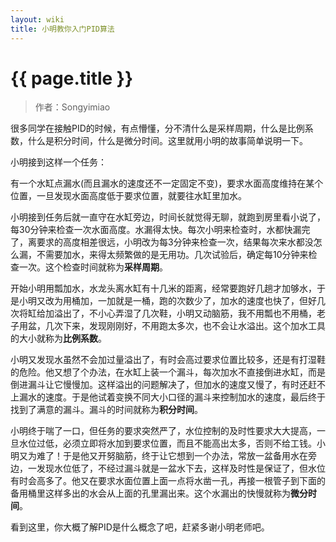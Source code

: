 ```yaml
---
layout: wiki
title: 小明教你入门PID算法
---
```


# {{ page.title }}

> 作者：Songyimiao

很多同学在接触PID的时候，有点懵懂，分不清什么是采样周期，什么是比例系数，什么是积分时间，什么是微分时间。这里就用小明的故事简单说明一下。

小明接到这样一个任务：

有一个水缸点漏水(而且漏水的速度还不一定固定不变)，要求水面高度维持在某个位置，一旦发现水面高度低于要求位置，就要往水缸里加水。

小明接到任务后就一直守在水缸旁边，时间长就觉得无聊，就跑到房里看小说了，每30分钟来检查一次水面高度。水漏得太快。每次小明来检查时，水都快漏完了，离要求的高度相差很远，小明改为每3分钟来检查一次，结果每次来水都没怎么漏，不需要加水，来得太频繁做的是无用功。几次试验后，确定每10分钟来检查一次。这个检查时间就称为**采样周期**。

开始小明用瓢加水，水龙头离水缸有十几米的距离，经常要跑好几趟才加够水，于是小明又改为用桶加，一加就是一桶，跑的次数少了，加水的速度也快了，但好几次将缸给加溢出了，不小心弄湿了几次鞋，小明又动脑筋，我不用瓢也不用桶，老子用盆，几次下来，发现刚刚好，不用跑太多次，也不会让水溢出。这个加水工具的大小就称为**比例系数**。

小明又发现水虽然不会加过量溢出了，有时会高过要求位置比较多，还是有打湿鞋的危险。他又想了个办法，在水缸上装一个漏斗，每次加水不直接倒进水缸，而是倒进漏斗让它慢慢加。这样溢出的问题解决了，但加水的速度又慢了，有时还赶不上漏水的速度。于是他试着变换不同大小口径的漏斗来控制加水的速度，最后终于找到了满意的漏斗。漏斗的时间就称为**积分时间**。

小明终于喘了一口，但任务的要求突然严了，水位控制的及时性要求大大提高，一旦水位过低，必须立即将水加到要求位置，而且不能高出太多，否则不给工钱。小明又为难了！于是他又开努脑筋，终于让它想到一个办法，常放一盆备用水在旁边，一发现水位低了，不经过漏斗就是一盆水下去，这样及时性是保证了，但水位有时会高多了。他又在要求水面位置上面一点将水凿一孔，再接一根管子到下面的备用桶里这样多出的水会从上面的孔里漏出来。这个水漏出的快慢就称为**微分时间**。

看到这里，你大概了解PID是什么概念了吧，赶紧多谢小明老师吧。
